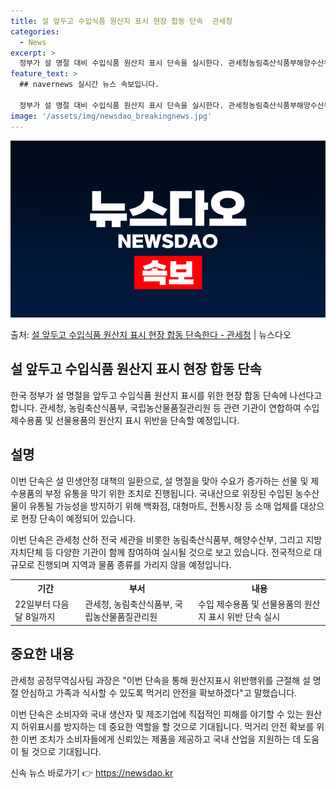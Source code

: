 ```yaml
---
title: 설 앞두고 수입식품 원산지 표시 현장 합동 단속  관세청
categories:
  - News
excerpt: >
  정부가 설 명절 대비 수입식품 원산지 표시 단속을 실시한다. 관세청농림축산식품부해양수산부 등 관계기관은 22…
feature_text: >
  ## navernews 실시간 뉴스 속보입니다.

  정부가 설 명절 대비 수입식품 원산지 표시 단속을 실시한다. 관세청농림축산식품부해양수산부 등 관계기관은 22…
image: '/assets/img/newsdao_breakingnews.jpg'
---
```


![뉴스다오 속보](/assets/img/newsdao_breakingnews.jpg)

<p>출처: <a href="https://newsdao.kr/3054" rel="dofollow">설 앞두고 수입식품 원산지 표시 현장 합동 단속한다 - 관세청</a> | 뉴스다오</p>

<h2>설 앞두고 수입식품 원산지 표시 현장 합동 단속</h2>

한국 정부가 설 명절을 앞두고 수입식품 원산지 표시를 위한 현장 합동 단속에 나선다고 합니다. 관세청, 농림축산식품부, 국립농산물품질관리원 등 관련 기관이 연합하여 수입 제수용품 및 선물용품의 원산지 표시 위반을 단속할 예정입니다. 

<h2 data-ke-size="size26">설명</h2>
<p data-ke-size="size16">이번 단속은 설 민생안정 대책의 일환으로, 설 명절을 맞아 수요가 증가하는 선물 및 제수용품의 부정 유통을 막기 위한 조치로 진행됩니다. 국내산으로 위장된 수입된 농수산물이 유통될 가능성을 방지하기 위해 백화점, 대형마트, 전통시장 등 소매 업체를 대상으로 현장 단속이 예정되어 있습니다.</p>
<p data-ke-size="size16">이번 단속은 관세청 산하 전국 세관을 비롯한 농림축산식품부, 해양수산부, 그리고 지방자치단체 등 다양한 기관이 함께 참여하여 실시될 것으로 보고 있습니다. 전국적으로 대규모로 진행되며 지역과 물품 종류를 가리지 않을 예정입니다.</p>

<table>
  <tr>
    <th>기간</th>
    <th>부서</th>
    <th>내용</th>
  </tr>
  <tr>
    <td>22일부터 다음 달 8일까지</td>
    <td>관세청, 농림축산식품부, 국립농산물품질관리원</td>
    <td>수입 제수용품 및 선물용품의 원산지 표시 위반 단속 실시</td>
  </tr>
</table>

<h2 data-ke-size="size26">중요한 내용</h2>
<p data-ke-size="size16">관세청 공정무역심사팀 과장은 "이번 단속을 통해 원산지표시 위반행위를 근절해 설 명절 안심하고 가족과 식사할 수 있도록 먹거리 안전을 확보하겠다"고 말했습니다.</p>

이번 단속은 소비자와 국내 생산자 및 제조기업에 직접적인 피해를 야기할 수 있는 원산지 허위표시를 방지하는 데 중요한 역할을 할 것으로 기대됩니다. 먹거리 안전 확보를 위한 이번 조치가 소비자들에게 신뢰있는 제품을 제공하고 국내 산업을 지원하는 데 도움이 될 것으로 기대됩니다. 

신속 뉴스 바로가기 👉 <a href="https://newsdao.kr" rel="dofollow">https://newsdao.kr</a>


